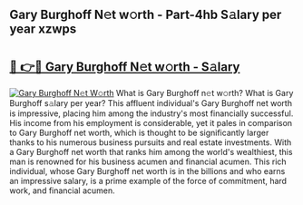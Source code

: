 ## Gary Burghoff N𝚎t w𝚘rth - Part-4hb S𝚊lary per year xzwps

# <h2><a href="http://gc0qrsc.nevu.top/?p=Gary+Burghoff">🔗 👉🔴 Gary Burghoff N𝚎t w𝚘rth - S𝚊lary</a></h2>

[![Gary Burghoff N𝚎t W𝚘rth](https://i.imgur.com/Oavwk0R.jpeg)](http://gc0qrsc.nevu.top/?p=Gary+Burghoff)
What is Gary Burghoff n𝚎t w𝚘rth? What is Gary Burghoff s𝚊lary per year?
This affluent individual's Gary Burghoff net worth is impressive, placing him among the industry's most financially successful. His income from his employment is considerable, yet it pales in comparison to Gary Burghoff net worth, which is thought to be significantly larger thanks to his numerous business pursuits and real estate investments. With a Gary Burghoff net worth that ranks him among the world's wealthiest, this man is renowned for his business acumen and financial acumen. This rich individual, whose Gary Burghoff net worth is in the billions and who earns an impressive salary, is a prime example of the force of commitment, hard work, and financial acumen.
